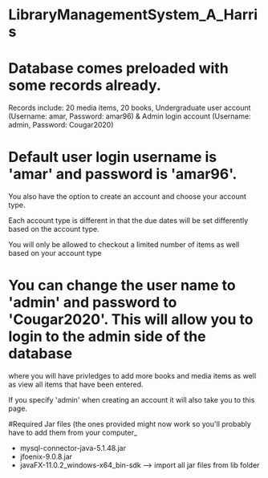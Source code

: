 # LibraryManagementSystem_A_Harris


# Database comes preloaded with some records already.
Records include: 
20 media items, 
20 books, 
Undergraduate user account (Username: amar, Password: amar96) &
Admin login account (Username: admin, Password: Cougar2020)

# Default user login username is 'amar' and password is 'amar96'.

You also have the option to create an account and choose your account type.

Each account type is different in that the due dates will be set differently based on the account type.

You will only be allowed to checkout a limited number of items as well based on your account type 


# You can change the user name to 'admin' and password to 'Cougar2020'. This will allow you to login to the admin side of the database 
where you will have privledges to add more books and media items as well as view all items that have been entered. 

If you specify 'admin' when creating an account it will also take you to this page. 


#Required Jar files (the ones provided might now work so you'll probably have to add them from your computer_

- mysql-connector-java-5.1.48.jar
- jfoenix-9.0.8.jar
- javaFX-11.0.2_windows-x64_bin-sdk --> import all jar files from lib folder 

